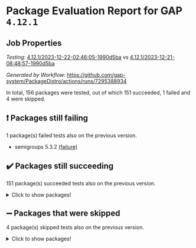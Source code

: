 # Package Evaluation Report for GAP `4.12.1`

## Job Properties

*Testing:* [4.12.1/2023-12-22-02:46:05-1990d5ba](https://github.com/gap-system/PackageDistro/blob/data/reports/4.12.1/2023-12-22-02:46:05-1990d5ba) vs [4.12.1/2023-12-21-08:48:57-1990d5ba](https://github.com/gap-system/PackageDistro/blob/data/reports/4.12.1/2023-12-21-08:48:57-1990d5ba)

*Generated by Workflow:* https://github.com/gap-system/PackageDistro/actions/runs/7295388934

In total, 156 packages were tested, out of which 151 succeeded, 1 failed and 4 were skipped.

## :exclamation: Packages still failing

1 package(s) failed tests also on the previous version.
- semigroups 5.3.2 [(failure)](https://github.com/gap-system/PackageDistro/actions/runs/7295388934/job/19882043928)

## :heavy_check_mark: Packages still succeeding

151 package(s) succeeded tests also on the previous version.
<details><summary>Click to show packages!</summary>

- 4ti2interface 2023.02-04 [(success)](https://github.com/gap-system/PackageDistro/actions/runs/7295388934/job/19882026175)
- ace 5.6.2 [(success)](https://github.com/gap-system/PackageDistro/actions/runs/7295388934/job/19882026331)
- aclib 1.3.2 [(success)](https://github.com/gap-system/PackageDistro/actions/runs/7295388934/job/19882026482)
- agt 0.3.1 [(success)](https://github.com/gap-system/PackageDistro/actions/runs/7295388934/job/19882026652)
- alnuth 3.2.1 [(success)](https://github.com/gap-system/PackageDistro/actions/runs/7295388934/job/19882026805)
- anupq 3.3.0 [(success)](https://github.com/gap-system/PackageDistro/actions/runs/7295388934/job/19882026954)
- atlasrep 2.1.7 [(success)](https://github.com/gap-system/PackageDistro/actions/runs/7295388934/job/19882027094)
- autodoc 2023.06.19 [(success)](https://github.com/gap-system/PackageDistro/actions/runs/7295388934/job/19882027278)
- automata 1.15 [(success)](https://github.com/gap-system/PackageDistro/actions/runs/7295388934/job/19882029238)
- automgrp 1.3.2 [(success)](https://github.com/gap-system/PackageDistro/actions/runs/7295388934/job/19882029388)
- autpgrp 1.11 [(success)](https://github.com/gap-system/PackageDistro/actions/runs/7295388934/job/19882029471)
- cap 2023.12-11 [(success)](https://github.com/gap-system/PackageDistro/actions/runs/7295388934/job/19882029557)
- caratinterface 2.3.6 [(success)](https://github.com/gap-system/PackageDistro/actions/runs/7295388934/job/19882029645)
- cddinterface 2022.11.01 [(success)](https://github.com/gap-system/PackageDistro/actions/runs/7295388934/job/19882029731)
- circle 1.6.6 [(success)](https://github.com/gap-system/PackageDistro/actions/runs/7295388934/job/19882029843)
- classicpres 1.22 [(success)](https://github.com/gap-system/PackageDistro/actions/runs/7295388934/job/19882029975)
- cohomolo 1.6.11 [(success)](https://github.com/gap-system/PackageDistro/actions/runs/7295388934/job/19882030061)
- congruence 1.2.5 [(success)](https://github.com/gap-system/PackageDistro/actions/runs/7295388934/job/19882030178)
- corelg 1.56 [(success)](https://github.com/gap-system/PackageDistro/actions/runs/7295388934/job/19882030268)
- crime 1.6 [(success)](https://github.com/gap-system/PackageDistro/actions/runs/7295388934/job/19882030365)
- crisp 1.4.6 [(success)](https://github.com/gap-system/PackageDistro/actions/runs/7295388934/job/19882030474)
- crypting 0.10.4 [(success)](https://github.com/gap-system/PackageDistro/actions/runs/7295388934/job/19882030562)
- cryst 4.1.27 [(success)](https://github.com/gap-system/PackageDistro/actions/runs/7295388934/job/19882030683)
- crystcat 1.1.10 [(success)](https://github.com/gap-system/PackageDistro/actions/runs/7295388934/job/19882030785)
- ctbllib 1.3.6 [(success)](https://github.com/gap-system/PackageDistro/actions/runs/7295388934/job/19882030868)
- cubefree 1.19 [(success)](https://github.com/gap-system/PackageDistro/actions/runs/7295388934/job/19882030976)
- curlinterface 2.3.2 [(success)](https://github.com/gap-system/PackageDistro/actions/runs/7295388934/job/19882031065)
- cvec 2.8.1 [(success)](https://github.com/gap-system/PackageDistro/actions/runs/7295388934/job/19882031143)
- datastructures 0.3.0 [(success)](https://github.com/gap-system/PackageDistro/actions/runs/7295388934/job/19882031238)
- deepthought 1.0.6 [(success)](https://github.com/gap-system/PackageDistro/actions/runs/7295388934/job/19882031361)
- design 1.8 [(success)](https://github.com/gap-system/PackageDistro/actions/runs/7295388934/job/19882031502)
- difsets 2.3.1 [(success)](https://github.com/gap-system/PackageDistro/actions/runs/7295388934/job/19882031670)
- digraphs 1.6.3 [(success)](https://github.com/gap-system/PackageDistro/actions/runs/7295388934/job/19882031801)
- edim 1.3.7 [(success)](https://github.com/gap-system/PackageDistro/actions/runs/7295388934/job/19882031942)
- example 4.3.4 [(success)](https://github.com/gap-system/PackageDistro/actions/runs/7295388934/job/19882032045)
- examplesforhomalg 2023.10-01 [(success)](https://github.com/gap-system/PackageDistro/actions/runs/7295388934/job/19882032161)
- factint 1.6.3 [(success)](https://github.com/gap-system/PackageDistro/actions/runs/7295388934/job/19882032311)
- ferret 1.0.9 [(success)](https://github.com/gap-system/PackageDistro/actions/runs/7295388934/job/19882032433)
- fga 1.5.0 [(success)](https://github.com/gap-system/PackageDistro/actions/runs/7295388934/job/19882032564)
- fining 1.5.6 [(success)](https://github.com/gap-system/PackageDistro/actions/runs/7295388934/job/19882032786)
- float 1.0.3 [(success)](https://github.com/gap-system/PackageDistro/actions/runs/7295388934/job/19882032919)
- format 1.4.3 [(success)](https://github.com/gap-system/PackageDistro/actions/runs/7295388934/job/19882033039)
- forms 1.2.9 [(success)](https://github.com/gap-system/PackageDistro/actions/runs/7295388934/job/19882033166)
- fplsa 1.2.6 [(success)](https://github.com/gap-system/PackageDistro/actions/runs/7295388934/job/19882033300)
- fr 2.4.12 [(success)](https://github.com/gap-system/PackageDistro/actions/runs/7295388934/job/19882033423)
- francy 2.0.3 [(success)](https://github.com/gap-system/PackageDistro/actions/runs/7295388934/job/19882033580)
- fwtree 1.3 [(success)](https://github.com/gap-system/PackageDistro/actions/runs/7295388934/job/19882033701)
- gapdoc 1.6.6 [(success)](https://github.com/gap-system/PackageDistro/actions/runs/7295388934/job/19882033855)
- gauss 2023.02-04 [(success)](https://github.com/gap-system/PackageDistro/actions/runs/7295388934/job/19882033986)
- gaussforhomalg 2023.11-01 [(success)](https://github.com/gap-system/PackageDistro/actions/runs/7295388934/job/19882034153)
- gbnp 1.0.5 [(success)](https://github.com/gap-system/PackageDistro/actions/runs/7295388934/job/19882034306)
- generalizedmorphismsforcap 2023.08-02 [(success)](https://github.com/gap-system/PackageDistro/actions/runs/7295388934/job/19882034445)
- genss 1.6.8 [(success)](https://github.com/gap-system/PackageDistro/actions/runs/7295388934/job/19882034591)
- gradedmodules 2023.09-01 [(success)](https://github.com/gap-system/PackageDistro/actions/runs/7295388934/job/19882034754)
- gradedringforhomalg 2023.08-01 [(success)](https://github.com/gap-system/PackageDistro/actions/runs/7295388934/job/19882034892)
- grape 4.9.0 [(success)](https://github.com/gap-system/PackageDistro/actions/runs/7295388934/job/19882035033)
- groupoids 1.73 [(success)](https://github.com/gap-system/PackageDistro/actions/runs/7295388934/job/19882035163)
- grpconst 2.6.4 [(success)](https://github.com/gap-system/PackageDistro/actions/runs/7295388934/job/19882035310)
- guarana 0.96.3 [(success)](https://github.com/gap-system/PackageDistro/actions/runs/7295388934/job/19882035465)
- guava 3.18 [(success)](https://github.com/gap-system/PackageDistro/actions/runs/7295388934/job/19882035607)
- hap 1.60 [(success)](https://github.com/gap-system/PackageDistro/actions/runs/7295388934/job/19882035752)
- hapcryst 0.1.15 [(success)](https://github.com/gap-system/PackageDistro/actions/runs/7295388934/job/19882035992)
- hecke 1.5.3 [(success)](https://github.com/gap-system/PackageDistro/actions/runs/7295388934/job/19882036166)
- help 3.5 [(success)](https://github.com/gap-system/PackageDistro/actions/runs/7295388934/job/19882036361)
- homalg 2023.10-01 [(success)](https://github.com/gap-system/PackageDistro/actions/runs/7295388934/job/19882036526)
- homalgtocas 2023.11-01 [(success)](https://github.com/gap-system/PackageDistro/actions/runs/7295388934/job/19882036700)
- idrel 2.45 [(success)](https://github.com/gap-system/PackageDistro/actions/runs/7295388934/job/19882036870)
- images 1.3.1 [(success)](https://github.com/gap-system/PackageDistro/actions/runs/7295388934/job/19882037063)
- intpic 0.3.0 [(success)](https://github.com/gap-system/PackageDistro/actions/runs/7295388934/job/19882037235)
- io 4.8.2 [(success)](https://github.com/gap-system/PackageDistro/actions/runs/7295388934/job/19882037424)
- io_forhomalg 2023.02-04 [(success)](https://github.com/gap-system/PackageDistro/actions/runs/7295388934/job/19882037569)
- irredsol 1.4.4 [(success)](https://github.com/gap-system/PackageDistro/actions/runs/7295388934/job/19882037711)
- json 2.1.1 [(success)](https://github.com/gap-system/PackageDistro/actions/runs/7295388934/job/19882037860)
- jupyterkernel 1.5.0 [(success)](https://github.com/gap-system/PackageDistro/actions/runs/7295388934/job/19882038018)
- jupyterviz 1.5.6 [(success)](https://github.com/gap-system/PackageDistro/actions/runs/7295388934/job/19882038171)
- kan 1.36 [(success)](https://github.com/gap-system/PackageDistro/actions/runs/7295388934/job/19882038336)
- kbmag 1.5.11 [(success)](https://github.com/gap-system/PackageDistro/actions/runs/7295388934/job/19882038501)
- laguna 3.9.6 [(success)](https://github.com/gap-system/PackageDistro/actions/runs/7295388934/job/19882038637)
- liealgdb 2.2.1 [(success)](https://github.com/gap-system/PackageDistro/actions/runs/7295388934/job/19882038791)
- liepring 2.8 [(success)](https://github.com/gap-system/PackageDistro/actions/runs/7295388934/job/19882038910)
- liering 2.4.2 [(success)](https://github.com/gap-system/PackageDistro/actions/runs/7295388934/job/19882039060)
- linearalgebraforcap 2023.12-05 [(success)](https://github.com/gap-system/PackageDistro/actions/runs/7295388934/job/19882039216)
- localizeringforhomalg 2023.10-01 [(success)](https://github.com/gap-system/PackageDistro/actions/runs/7295388934/job/19882039360)
- loops 3.4.3 [(success)](https://github.com/gap-system/PackageDistro/actions/runs/7295388934/job/19882039499)
- lpres 1.0.3 [(success)](https://github.com/gap-system/PackageDistro/actions/runs/7295388934/job/19882039631)
- majoranaalgebras 1.5.1 [(success)](https://github.com/gap-system/PackageDistro/actions/runs/7295388934/job/19882039786)
- mapclass 1.4.6 [(success)](https://github.com/gap-system/PackageDistro/actions/runs/7295388934/job/19882039905)
- matgrp 0.70 [(success)](https://github.com/gap-system/PackageDistro/actions/runs/7295388934/job/19882040014)
- matricesforhomalg 2023.11-02 [(success)](https://github.com/gap-system/PackageDistro/actions/runs/7295388934/job/19882040140)
- modisom 2.5.4 [(success)](https://github.com/gap-system/PackageDistro/actions/runs/7295388934/job/19882040249)
- modulepresentationsforcap 2023.10-01 [(success)](https://github.com/gap-system/PackageDistro/actions/runs/7295388934/job/19882040369)
- modules 2023.10-01 [(success)](https://github.com/gap-system/PackageDistro/actions/runs/7295388934/job/19882040500)
- monoidalcategories 2023.11-02 [(success)](https://github.com/gap-system/PackageDistro/actions/runs/7295388934/job/19882040611)
- nconvex 2022.09-01 [(success)](https://github.com/gap-system/PackageDistro/actions/runs/7295388934/job/19882040759)
- nilmat 1.4.2 [(success)](https://github.com/gap-system/PackageDistro/actions/runs/7295388934/job/19882040917)
- nock 1.5 [(success)](https://github.com/gap-system/PackageDistro/actions/runs/7295388934/job/19882041107)
- normalizinterface 1.3.6 [(success)](https://github.com/gap-system/PackageDistro/actions/runs/7295388934/job/19882041236)
- nq 2.5.10 [(success)](https://github.com/gap-system/PackageDistro/actions/runs/7295388934/job/19882041370)
- numericalsgps 1.3.1 [(success)](https://github.com/gap-system/PackageDistro/actions/runs/7295388934/job/19882041474)
- openmath 11.5.3 [(success)](https://github.com/gap-system/PackageDistro/actions/runs/7295388934/job/19882041588)
- orb 4.9.0 [(success)](https://github.com/gap-system/PackageDistro/actions/runs/7295388934/job/19882041692)
- packagemanager 1.4.2 [(success)](https://github.com/gap-system/PackageDistro/actions/runs/7295388934/job/19882041776)
- patternclass 2.4.3 [(success)](https://github.com/gap-system/PackageDistro/actions/runs/7295388934/job/19882041882)
- permut 2.0.4 [(success)](https://github.com/gap-system/PackageDistro/actions/runs/7295388934/job/19882041989)
- polenta 1.3.10 [(success)](https://github.com/gap-system/PackageDistro/actions/runs/7295388934/job/19882042063)
- polymaking 0.8.7 [(success)](https://github.com/gap-system/PackageDistro/actions/runs/7295388934/job/19882042183)
- primgrp 3.4.4 [(success)](https://github.com/gap-system/PackageDistro/actions/runs/7295388934/job/19882042280)
- profiling 2.5.4 [(success)](https://github.com/gap-system/PackageDistro/actions/runs/7295388934/job/19882042381)
- qpa 1.34 [(success)](https://github.com/gap-system/PackageDistro/actions/runs/7295388934/job/19882042554)
- quagroup 1.8.3 [(success)](https://github.com/gap-system/PackageDistro/actions/runs/7295388934/job/19882042636)
- radiroot 2.9 [(success)](https://github.com/gap-system/PackageDistro/actions/runs/7295388934/job/19882042723)
- rcwa 4.7.1 [(success)](https://github.com/gap-system/PackageDistro/actions/runs/7295388934/job/19882042837)
- rds 1.8 [(success)](https://github.com/gap-system/PackageDistro/actions/runs/7295388934/job/19882042965)
- recog 1.4.2 [(success)](https://github.com/gap-system/PackageDistro/actions/runs/7295388934/job/19882043076)
- repndecomp 1.3.0 [(success)](https://github.com/gap-system/PackageDistro/actions/runs/7295388934/job/19882043190)
- repsn 3.1.1 [(success)](https://github.com/gap-system/PackageDistro/actions/runs/7295388934/job/19882043303)
- resclasses 4.7.3 [(success)](https://github.com/gap-system/PackageDistro/actions/runs/7295388934/job/19882043392)
- ringsforhomalg 2023.11-02 [(success)](https://github.com/gap-system/PackageDistro/actions/runs/7295388934/job/19882043512)
- sco 2023.08-01 [(success)](https://github.com/gap-system/PackageDistro/actions/runs/7295388934/job/19882043670)
- scscp 2.4.1 [(success)](https://github.com/gap-system/PackageDistro/actions/runs/7295388934/job/19882043802)
- sglppow 2.3 [(success)](https://github.com/gap-system/PackageDistro/actions/runs/7295388934/job/19882044045)
- sgpviz 0.999.5 [(success)](https://github.com/gap-system/PackageDistro/actions/runs/7295388934/job/19882044172)
- simpcomp 2.1.14 [(success)](https://github.com/gap-system/PackageDistro/actions/runs/7295388934/job/19882044299)
- singular 2023.02.09 [(success)](https://github.com/gap-system/PackageDistro/actions/runs/7295388934/job/19882044419)
- sl2reps 1.1 [(success)](https://github.com/gap-system/PackageDistro/actions/runs/7295388934/job/19882044543)
- sla 1.5.3 [(success)](https://github.com/gap-system/PackageDistro/actions/runs/7295388934/job/19882044647)
- smallgrp 1.5.3 [(success)](https://github.com/gap-system/PackageDistro/actions/runs/7295388934/job/19882044764)
- smallsemi 0.6.13 [(success)](https://github.com/gap-system/PackageDistro/actions/runs/7295388934/job/19882044883)
- sonata 2.9.6 [(success)](https://github.com/gap-system/PackageDistro/actions/runs/7295388934/job/19882045058)
- sophus 1.27 [(success)](https://github.com/gap-system/PackageDistro/actions/runs/7295388934/job/19882045181)
- sotgrps 1.2 [(success)](https://github.com/gap-system/PackageDistro/actions/runs/7295388934/job/19882045514)
- spinsym 1.5.2 [(success)](https://github.com/gap-system/PackageDistro/actions/runs/7295388934/job/19882045864)
- standardff 1.0 [(success)](https://github.com/gap-system/PackageDistro/actions/runs/7295388934/job/19882045996)
- symbcompcc 1.3.2 [(success)](https://github.com/gap-system/PackageDistro/actions/runs/7295388934/job/19882046127)
- thelma 1.3 [(success)](https://github.com/gap-system/PackageDistro/actions/runs/7295388934/job/19882046269)
- tomlib 1.2.9 [(success)](https://github.com/gap-system/PackageDistro/actions/runs/7295388934/job/19882046383)
- toolsforhomalg 2023.11-01 [(success)](https://github.com/gap-system/PackageDistro/actions/runs/7295388934/job/19882046494)
- toric 1.9.5 [(success)](https://github.com/gap-system/PackageDistro/actions/runs/7295388934/job/19882046611)
- toricvarieties 2022.07.13 [(success)](https://github.com/gap-system/PackageDistro/actions/runs/7295388934/job/19882046716)
- transgrp 3.6.5 [(success)](https://github.com/gap-system/PackageDistro/actions/runs/7295388934/job/19882046851)
- ugaly 4.1.3 [(success)](https://github.com/gap-system/PackageDistro/actions/runs/7295388934/job/19882047018)
- unipot 1.5 [(success)](https://github.com/gap-system/PackageDistro/actions/runs/7295388934/job/19882047162)
- unitlib 4.2.0 [(success)](https://github.com/gap-system/PackageDistro/actions/runs/7295388934/job/19882047300)
- utils 0.84 [(success)](https://github.com/gap-system/PackageDistro/actions/runs/7295388934/job/19882047475)
- uuid 0.7 [(success)](https://github.com/gap-system/PackageDistro/actions/runs/7295388934/job/19882047659)
- walrus 0.9991 [(success)](https://github.com/gap-system/PackageDistro/actions/runs/7295388934/job/19882047827)
- wedderga 4.10.4 [(success)](https://github.com/gap-system/PackageDistro/actions/runs/7295388934/job/19882047986)
- xmod 2.91 [(success)](https://github.com/gap-system/PackageDistro/actions/runs/7295388934/job/19882048178)
- xmodalg 1.23 [(success)](https://github.com/gap-system/PackageDistro/actions/runs/7295388934/job/19882048335)
- yangbaxter 0.10.3 [(success)](https://github.com/gap-system/PackageDistro/actions/runs/7295388934/job/19882048493)
- zeromqinterface 0.14 [(success)](https://github.com/gap-system/PackageDistro/actions/runs/7295388934/job/19882048622)
</details>

## :heavy_minus_sign: Packages that were skipped

4 package(s) skipped tests also on the previous version.
<details><summary>Click to show packages!</summary>

- browse 1.8.21 [(skipped)](https://github.com/gap-system/PackageDistro/actions/runs/7295388934/job/19881686498)
- itc 1.5.1 [(skipped)](https://github.com/gap-system/PackageDistro/actions/runs/7295388934/job/19881686498)
- polycyclic 2.16 [(skipped)](https://github.com/gap-system/PackageDistro/actions/runs/7295388934/job/19881686498)
- xgap 4.31 [(skipped)](https://github.com/gap-system/PackageDistro/actions/runs/7295388934/job/19881686498)
</details>

